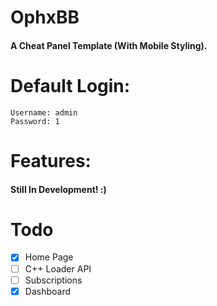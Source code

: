 # OphxBB
#### A Cheat Panel Template  (With Mobile Styling).

# Default Login:
```
Username: admin
Password: 1
```

# Features:
#### Still In Development! :)

# Todo
- [x] Home Page
- [ ] C++ Loader API
- [ ] Subscriptions
- [X] Dashboard